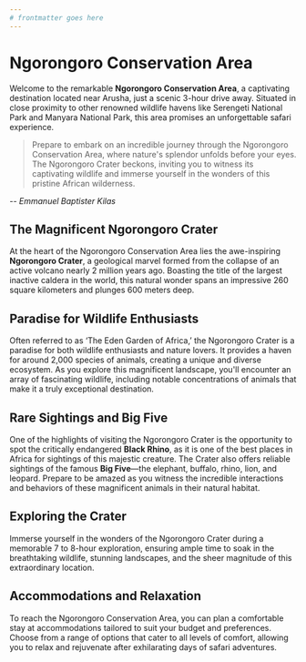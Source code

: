 ```yaml
---
# frontmatter goes here
---
```


# Ngorongoro Conservation Area

Welcome to the remarkable **Ngorongoro Conservation Area**, a captivating destination located near Arusha, just a scenic 3-hour drive away. Situated in close proximity to other renowned wildlife havens like Serengeti National Park and Manyara National Park, this area promises an unforgettable safari experience.

> Prepare to embark on an incredible journey through the Ngorongoro Conservation Area, where nature's splendor unfolds before your eyes. The Ngorongoro Crater beckons, inviting you to witness its captivating wildlife and immerse yourself in the wonders of this pristine African wilderness.

-- <cite>Emmanuel Baptister Kilas</cite>

## The Magnificent Ngorongoro Crater

At the heart of the Ngorongoro Conservation Area lies the awe-inspiring **Ngorongoro Crater**, a geological marvel formed from the collapse of an active volcano nearly 2 million years ago. Boasting the title of the largest inactive caldera in the world, this natural wonder spans an impressive 260 square kilometers and plunges 600 meters deep.

## Paradise for Wildlife Enthusiasts

Often referred to as ‘The Eden Garden of Africa,’ the Ngorongoro Crater is a paradise for both wildlife enthusiasts and nature lovers. It provides a haven for around 2,000 species of animals, creating a unique and diverse ecosystem. As you explore this magnificent landscape, you'll encounter an array of fascinating wildlife, including notable concentrations of animals that make it a truly exceptional destination.

## Rare Sightings and Big Five

One of the highlights of visiting the Ngorongoro Crater is the opportunity to spot the critically endangered **Black Rhino**, as it is one of the best places in Africa for sightings of this majestic creature. The Crater also offers reliable sightings of the famous **Big Five**—the elephant, buffalo, rhino, lion, and leopard. Prepare to be amazed as you witness the incredible interactions and behaviors of these magnificent animals in their natural habitat.

## Exploring the Crater

Immerse yourself in the wonders of the Ngorongoro Crater during a memorable 7 to 8-hour exploration, ensuring ample time to soak in the breathtaking wildlife, stunning landscapes, and the sheer magnitude of this extraordinary location.

## Accommodations and Relaxation

To reach the Ngorongoro Conservation Area, you can plan a comfortable stay at accommodations tailored to suit your budget and preferences. Choose from a range of options that cater to all levels of comfort, allowing you to relax and rejuvenate after exhilarating days of safari adventures.
